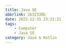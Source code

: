 ```yaml
---
title: Java SE
abbrlink: 2b32338b
date: 2022-12-31 23:21:21
tags:
    - Computer
    - Java SE
category: Java & Kotlin
---
```

